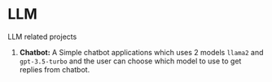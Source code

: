# LLM

LLM related projects

1. **Chatbot:** A Simple chatbot applications which uses 2 models `llama2` and `gpt-3.5-turbo` and the user can choose which model to use to get replies from chatbot.
